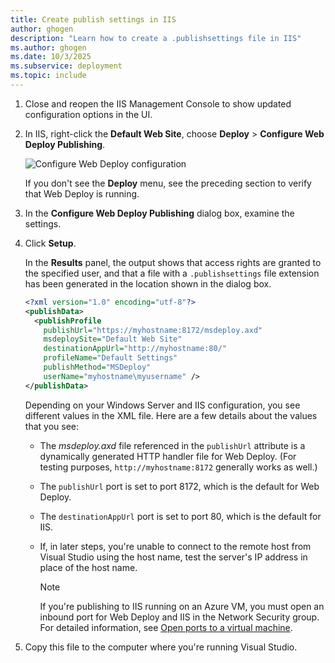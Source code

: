 ```yaml
---
title: Create publish settings in IIS
author: ghogen
description: "Learn how to create a .publishsettings file in IIS"
ms.author: ghogen
ms.date: 10/3/2025
ms.subservice: deployment
ms.topic: include
---
```

1. Close and reopen the IIS Management Console to show updated configuration options in the UI.

2. In IIS, right-click the **Default Web Site**, choose **Deploy** > **Configure Web Deploy Publishing**.

    ![Configure Web Deploy configuration](../../deployment/media/tutorial-configure-web-deploy-publishing.png)

   If you don't see the **Deploy** menu, see the preceding section to verify that Web Deploy is running.

3. In the **Configure Web Deploy Publishing** dialog box, examine the settings.

4. Click **Setup**.

    In the **Results** panel, the output shows that access rights are granted to the specified user, and that a file with a `.publishsettings` file extension has been generated in the location shown in the dialog box.

    ```xml
    <?xml version="1.0" encoding="utf-8"?>
    <publishData>
      <publishProfile
        publishUrl="https://myhostname:8172/msdeploy.axd"
        msdeploySite="Default Web Site"
        destinationAppUrl="http://myhostname:80/"
        profileName="Default Settings"
        publishMethod="MSDeploy"
        userName="myhostname\myusername" />
    </publishData>
    ```

    Depending on your Windows Server and IIS configuration, you see different values in the XML file. Here are a few details about the values that you see:

   * The *msdeploy.axd* file referenced in the `publishUrl` attribute is a dynamically generated HTTP handler file for Web Deploy. (For testing purposes, `http://myhostname:8172` generally works as well.)
   * The `publishUrl` port is set to port 8172, which is the default for Web Deploy.
   * The `destinationAppUrl` port is set to port 80, which is the default for IIS.
   * If, in later steps, you're unable to connect to the remote host from Visual Studio using the host name, test the server's IP address in place of the host name.

     > [!NOTE]
     > If you're publishing to IIS running on an Azure VM, you must open an inbound port for Web Deploy and IIS in the Network Security group. For detailed information, see [Open ports to a virtual machine](/azure/virtual-machines/windows/nsg-quickstart-portal).

5. Copy this file to the computer where you're running Visual Studio.
